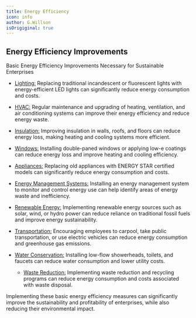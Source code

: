 ```yaml
---
title: Energy Efficiency
icon: info
author: G.Willson
isOrigiginal: true
---
```


## Energy Efficiency Improvements

Basic Energy Efficiency Improvements Necessary for Sustainable Enterprises

- <a href=/solutions-database/energy-conservation/lighting.html>Lighting:</a> Replacing traditional incandescent or fluorescent lights with energy-efficient LED lights can significantly reduce energy consumption and costs.

- <a href=/solutions-database/energy-conservation/hvac.html>HVAC:</a> Regular maintenance and upgrading of heating, ventilation, and air conditioning systems can improve their energy efficiency and reduce energy waste.

- <a href=/solutions-database/energy-conservation/insulation.html>Insulation:</a> Improving insulation in walls, roofs, and floors can reduce energy loss, making heating and cooling systems more efficient.

- <a href=/solutions-database/energy-conservation/windows.html>Windows:</a> Installing double-paned windows or applying low-e coatings can reduce energy loss and improve heating and cooling efficiency.

- <a href=/solutions-database/energy-conservation/appliances.html>Appliances:</a> Replacing old appliances with ENERGY STAR certified models can significantly reduce energy consumption and costs.

- <a href=/solutions-database/energy-conservation/energy-management-systems.html>Energy Management Systems:</a> Installing an energy management system to monitor and control energy use can help identify areas of energy waste and inefficiency.

- <a href=/solutions-database/energy-conservation/renewable-energy.html>Renewable Energy:</a> Implementing renewable energy sources such as solar, wind, or hydro power can reduce reliance on traditional fossil fuels and improve energy sustainability.

- <a href=/solutions-database/energy-conservation/transportation.html>Transportation:</a> Encouraging employees to carpool, take public transportation, or use electric vehicles can reduce energy consumption and greenhouse gas emissions.

- <a href=/solutions-database/energy-conservation/water-conservation.html>Water Conservation:</a> Installing low-flow showerheads, toilets, and faucets can reduce water consumption and lower utility costs.

  - <a href=/solutions-database/energy-conservation/waste-reduction.html>Waste Reduction:</a> Implementing waste reduction and recycling programs can reduce energy consumption and costs associated with waste disposal.

Implementing these basic energy efficiency measures can significantly improve the sustainability and profitability of enterprises, while also reducing their environmental impact.
